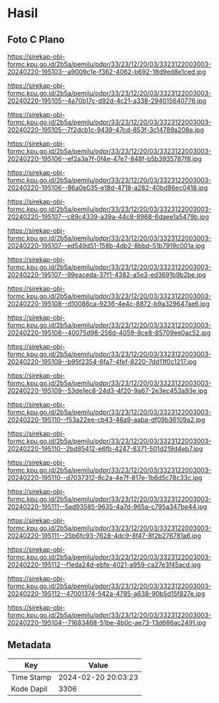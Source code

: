 # Hasil

## Foto C Plano

https://sirekap-obj-formc.kpu.go.id/2b5a/pemilu/pdpr/33/23/12/20/03/3323122003003-20240220-195103--a9009c1e-f362-4062-b692-18d9ed8e1ced.jpg

https://sirekap-obj-formc.kpu.go.id/2b5a/pemilu/pdpr/33/23/12/20/03/3323122003003-20240220-195105--4a70b17c-d92d-4c21-a338-294015640776.jpg

https://sirekap-obj-formc.kpu.go.id/2b5a/pemilu/pdpr/33/23/12/20/03/3323122003003-20240220-195105--7f2dcb1c-9439-47cd-853f-3c14789a208e.jpg

https://sirekap-obj-formc.kpu.go.id/2b5a/pemilu/pdpr/33/23/12/20/03/3323122003003-20240220-195106--ef2a3a7f-0f4e-47e7-848f-b5b3935787f8.jpg

https://sirekap-obj-formc.kpu.go.id/2b5a/pemilu/pdpr/33/23/12/20/03/3323122003003-20240220-195106--86a0e035-e18d-4718-a282-40bd86ec0418.jpg

https://sirekap-obj-formc.kpu.go.id/2b5a/pemilu/pdpr/33/23/12/20/03/3323122003003-20240220-195107--c89c4339-a39a-44c8-8968-6daee1a5479b.jpg

https://sirekap-obj-formc.kpu.go.id/2b5a/pemilu/pdpr/33/23/12/20/03/3323122003003-20240220-195107--ed549d51-158b-4db2-8bbd-51b7919c001a.jpg

https://sirekap-obj-formc.kpu.go.id/2b5a/pemilu/pdpr/33/23/12/20/03/3323122003003-20240220-195107--99eaceda-37f1-4382-a5e3-ed3691b9b2be.jpg

https://sirekap-obj-formc.kpu.go.id/2b5a/pemilu/pdpr/33/23/12/20/03/3323122003003-20240220-195108--d10086ca-9236-4e4c-8872-b9a329647ae6.jpg

https://sirekap-obj-formc.kpu.go.id/2b5a/pemilu/pdpr/33/23/12/20/03/3323122003003-20240220-195108--40075d98-256d-4059-8ce8-85709ee0ac52.jpg

https://sirekap-obj-formc.kpu.go.id/2b5a/pemilu/pdpr/33/23/12/20/03/3323122003003-20240220-195109--b95f2354-6fa7-4fef-8220-7dd11f0c1217.jpg

https://sirekap-obj-formc.kpu.go.id/2b5a/pemilu/pdpr/33/23/12/20/03/3323122003003-20240220-195109--53de1ec8-24d3-4f20-9a67-2e3ec453a93e.jpg

https://sirekap-obj-formc.kpu.go.id/2b5a/pemilu/pdpr/33/23/12/20/03/3323122003003-20240220-195110--f53a22ee-cb43-46a9-aaba-df09b36109a2.jpg

https://sirekap-obj-formc.kpu.go.id/2b5a/pemilu/pdpr/33/23/12/20/03/3323122003003-20240220-195110--2bd85412-e6fb-4247-8371-501d219d4eb7.jpg

https://sirekap-obj-formc.kpu.go.id/2b5a/pemilu/pdpr/33/23/12/20/03/3323122003003-20240220-195110--d7037312-8c2a-4e7f-817e-1b6d5c78c33c.jpg

https://sirekap-obj-formc.kpu.go.id/2b5a/pemilu/pdpr/33/23/12/20/03/3323122003003-20240220-195111--5ad93585-9635-4a7d-965a-c795a347be44.jpg

https://sirekap-obj-formc.kpu.go.id/2b5a/pemilu/pdpr/33/23/12/20/03/3323122003003-20240220-195111--25b6fc93-7628-4dc9-8f47-8f2b276781a6.jpg

https://sirekap-obj-formc.kpu.go.id/2b5a/pemilu/pdpr/33/23/12/20/03/3323122003003-20240220-195112--f1eda24d-ebfe-4021-a959-ca27e3f45acd.jpg

https://sirekap-obj-formc.kpu.go.id/2b5a/pemilu/pdpr/33/23/12/20/03/3323122003003-20240220-195112--47001374-542a-4795-a638-90b5d15f827e.jpg

https://sirekap-obj-formc.kpu.go.id/2b5a/pemilu/pdpr/33/23/12/20/03/3323122003003-20240220-195104--71683468-51be-4b0c-ae73-13d686ac2491.jpg


## Metadata

| Key        | Value               |
| ---------- | ------------------- |
| Time Stamp | 2024-02-20 20:03:23 |
| Kode Dapil | 3306                |




